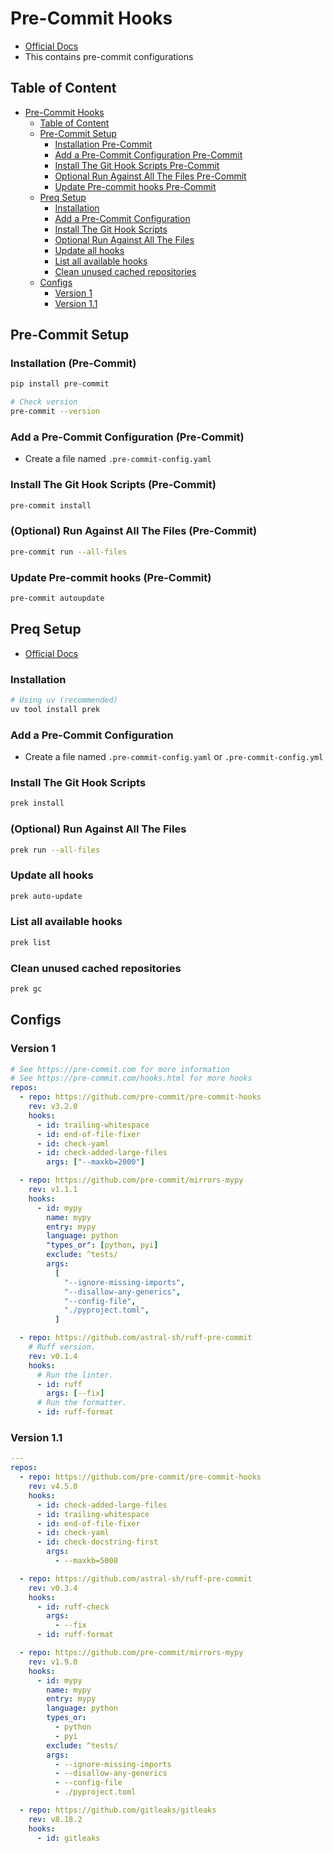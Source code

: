 # Pre-Commit Hooks

- [Official Docs](https://pre-commit.com/)
- This contains pre-commit configurations

## Table of Content
<!-- TOC -->

- [Pre-Commit Hooks](#pre-commit-hooks)
  - [Table of Content](#table-of-content)
  - [Pre-Commit Setup](#pre-commit-setup)
    - [Installation Pre-Commit](#installation-pre-commit)
    - [Add a Pre-Commit Configuration Pre-Commit](#add-a-pre-commit-configuration-pre-commit)
    - [Install The Git Hook Scripts Pre-Commit](#install-the-git-hook-scripts-pre-commit)
    - [Optional Run Against All The Files Pre-Commit](#optional-run-against-all-the-files-pre-commit)
    - [Update Pre-commit hooks Pre-Commit](#update-pre-commit-hooks-pre-commit)
  - [Preq Setup](#preq-setup)
    - [Installation](#installation)
    - [Add a Pre-Commit Configuration](#add-a-pre-commit-configuration)
    - [Install The Git Hook Scripts](#install-the-git-hook-scripts)
    - [Optional Run Against All The Files](#optional-run-against-all-the-files)
    - [Update all hooks](#update-all-hooks)
    - [List all available hooks](#list-all-available-hooks)
    - [Clean unused cached repositories](#clean-unused-cached-repositories)
  - [Configs](#configs)
    - [Version 1](#version-1)
    - [Version 1.1](#version-11)

<!-- /TOC -->

## Pre-Commit Setup

### Installation (Pre-Commit)

```sh
pip install pre-commit

# Check version
pre-commit --version
```

### Add a Pre-Commit Configuration (Pre-Commit)

- Create a file named `.pre-commit-config.yaml`

### Install The Git Hook Scripts (Pre-Commit)

```sh
pre-commit install
```

### (Optional) Run Against All The Files (Pre-Commit)

```sh
pre-commit run --all-files
```

### Update Pre-commit hooks (Pre-Commit)

```sh
pre-commit autoupdate
```

## Preq Setup

- [Official Docs](https://prek.j178.dev/)

### Installation

```sh
# Using uv (recommended)
uv tool install prek
```

### Add a Pre-Commit Configuration

- Create a file named `.pre-commit-config.yaml` or `.pre-commit-config.yml`

### Install The Git Hook Scripts

```sh
prek install
```

### (Optional) Run Against All The Files

```sh
prek run --all-files
```

### Update all hooks

```sh
prek auto-update
```

### List all available hooks

```sh
prek list
```

### Clean unused cached repositories

```sh
prek gc
```

## Configs

### Version 1

```yaml
# See https://pre-commit.com for more information
# See https://pre-commit.com/hooks.html for more hooks
repos:
  - repo: https://github.com/pre-commit/pre-commit-hooks
    rev: v3.2.0
    hooks:
      - id: trailing-whitespace
      - id: end-of-file-fixer
      - id: check-yaml
      - id: check-added-large-files
        args: ["--maxkb=2000"]

  - repo: https://github.com/pre-commit/mirrors-mypy
    rev: v1.1.1
    hooks:
      - id: mypy
        name: mypy
        entry: mypy
        language: python
        "types_or": [python, pyi]
        exclude: ^tests/
        args:
          [
            "--ignore-missing-imports",
            "--disallow-any-generics",
            "--config-file",
            "./pyproject.toml",
          ]

  - repo: https://github.com/astral-sh/ruff-pre-commit
    # Ruff version.
    rev: v0.1.4
    hooks:
      # Run the linter.
      - id: ruff
        args: [--fix]
      # Run the formatter.
      - id: ruff-format

```

### Version 1.1

```yaml
---
repos:
  - repo: https://github.com/pre-commit/pre-commit-hooks
    rev: v4.5.0
    hooks:
      - id: check-added-large-files
      - id: trailing-whitespace
      - id: end-of-file-fixer
      - id: check-yaml
      - id: check-docstring-first
        args:
          - --maxkb=5000

  - repo: https://github.com/astral-sh/ruff-pre-commit
    rev: v0.3.4
    hooks:
      - id: ruff-check
        args:
          - --fix
      - id: ruff-format

  - repo: https://github.com/pre-commit/mirrors-mypy
    rev: v1.9.0
    hooks:
      - id: mypy
        name: mypy
        entry: mypy
        language: python
        types_or:
          - python
          - pyi
        exclude: ^tests/
        args:
          - --ignore-missing-imports
          - --disallow-any-generics
          - --config-file
          - ./pyproject.toml

  - repo: https://github.com/gitleaks/gitleaks
    rev: v8.18.2
    hooks:
      - id: gitleaks

```
